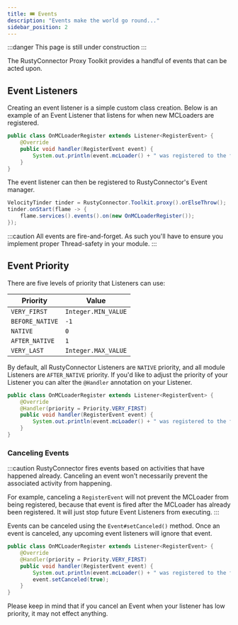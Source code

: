 ```yaml
---
title: 🎟️ Events
description: "Events make the world go round..."
sidebar_position: 2
---
```


:::danger
This page is still under construction
:::

The RustyConnector Proxy Toolkit provides a handful of events that can be acted upon.

## Event Listeners
Creating an event listener is a simple custom class creation. Below is an example of an Event Listener that
listens for when new MCLoaders are registered.
```java title="OnMCLoaderRegister.java"
public class OnMCLoaderRegister extends Listener<RegisterEvent> {
    @Override
    public void handler(RegisterEvent event) {
        System.out.println(event.mcLoader() + " was registered to the family "+event.family().id());
    }
}
```
The event listener can then be registered to RustyConnector's Event manager.
```java title="Proxy Plugin"
VelocityTinder tinder = RustyConnector.Toolkit.proxy().orElseThrow();
tinder.onStart(flame -> {
    flame.services().events().on(new OnMCLoaderRegister());
});
```

:::caution
All events are fire-and-forget. As such you'll have to ensure you implement proper Thread-safety in your module.
:::

## Event Priority
There are five levels of priority that Listeners can use:

| Priority       | Value               |
| -------------- | ------------------- |
| `VERY_FIRST`   | `Integer.MIN_VALUE` |
| `BEFORE_NATIVE`| `-1`                |
| `NATIVE`       | `0`                 |
| `AFTER_NATIVE` | `1`                 |
| `VERY_LAST`    | `Integer.MAX_VALUE` |
By default, all RustyConnector Listeners are `NATIVE` priority, and all module Listeners are `AFTER_NATIVE` priority.
If you'd like to adjust the priority of your Listener you can alter the `@Handler` annotation on your Listener.
```java title="OnMCLoaderRegister.java"
public class OnMCLoaderRegister extends Listener<RegisterEvent> {
    @Override
    @Handler(priority = Priority.VERY_FIRST)
    public void handler(RegisterEvent event) {
        System.out.println(event.mcLoader() + " was registered to the family "+event.family().id());
    }
}
```

### Canceling Events
:::caution
RustyConnector fires events based on activities that have happened already.
Canceling an event won't necessarily prevent the associated activity from happening.

For example, canceling a `RegisterEvent` will not prevent the MCLoader from being registered, because that event is fired after the MCLoader has already been registered. It will just stop future Event Listeners from executing.
:::

Events can be canceled using the `Event#setCanceled()` method. Once an event is canceled, any upcoming event listeners will ignore that event.

```java title="OnMCLoaderRegister.java"
public class OnMCLoaderRegister extends Listener<RegisterEvent> {
    @Override
    @Handler(priority = Priority.VERY_FIRST)
    public void handler(RegisterEvent event) {
        System.out.println(event.mcLoader() + " was registered to the family "+event.family().id());
        event.setCanceled(true);
    }
}
```

Please keep in mind that if you cancel an Event when your listener has low priority, it may not effect anything.